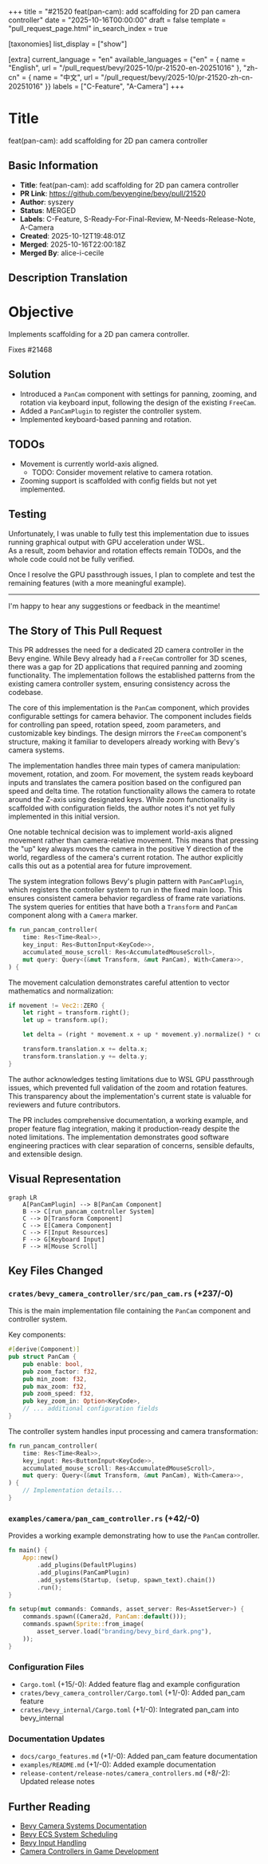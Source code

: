 +++
title = "#21520 feat(pan-cam): add scaffolding for 2D pan camera controller"
date = "2025-10-16T00:00:00"
draft = false
template = "pull_request_page.html"
in_search_index = true

[taxonomies]
list_display = ["show"]

[extra]
current_language = "en"
available_languages = {"en" = { name = "English", url = "/pull_request/bevy/2025-10/pr-21520-en-20251016" }, "zh-cn" = { name = "中文", url = "/pull_request/bevy/2025-10/pr-21520-zh-cn-20251016" }}
labels = ["C-Feature", "A-Camera"]
+++

# Title
feat(pan-cam): add scaffolding for 2D pan camera controller

## Basic Information
- **Title**: feat(pan-cam): add scaffolding for 2D pan camera controller
- **PR Link**: https://github.com/bevyengine/bevy/pull/21520
- **Author**: syszery
- **Status**: MERGED
- **Labels**: C-Feature, S-Ready-For-Final-Review, M-Needs-Release-Note, A-Camera
- **Created**: 2025-10-12T19:48:01Z
- **Merged**: 2025-10-16T22:00:18Z
- **Merged By**: alice-i-cecile

## Description Translation

# Objective

Implements scaffolding for a 2D pan camera controller.

Fixes #21468 

## Solution

- Introduced a `PanCam` component with settings for panning, zooming, and rotation via keyboard input, following the design of the existing `FreeCam`.
- Added a `PanCamPlugin` to register the controller system.
- Implemented keyboard-based panning and rotation.

## TODOs

- Movement is currently world-axis aligned. 
  - TODO: Consider movement relative to camera rotation.
- Zooming support is scaffolded with config fields but not yet implemented.

## Testing

Unfortunately, I was unable to fully test this implementation due to issues running graphical output with GPU acceleration under WSL.  
As a result, zoom behavior and rotation effects remain TODOs, and the whole code could not be fully verified.

Once I resolve the GPU passthrough issues, I plan to complete and test the remaining features (with a more meaningful example).

---

I'm happy to hear any suggestions or feedback in the meantime!

## The Story of This Pull Request

This PR addresses the need for a dedicated 2D camera controller in the Bevy engine. While Bevy already had a `FreeCam` controller for 3D scenes, there was a gap for 2D applications that required panning and zooming functionality. The implementation follows the established patterns from the existing camera controller system, ensuring consistency across the codebase.

The core of this implementation is the `PanCam` component, which provides configurable settings for camera behavior. The component includes fields for controlling pan speed, rotation speed, zoom parameters, and customizable key bindings. The design mirrors the `FreeCam` component's structure, making it familiar to developers already working with Bevy's camera systems.

The implementation handles three main types of camera manipulation: movement, rotation, and zoom. For movement, the system reads keyboard inputs and translates the camera position based on the configured pan speed and delta time. The rotation functionality allows the camera to rotate around the Z-axis using designated keys. While zoom functionality is scaffolded with configuration fields, the author notes it's not yet fully implemented in this initial version.

One notable technical decision was to implement world-axis aligned movement rather than camera-relative movement. This means that pressing the "up" key always moves the camera in the positive Y direction of the world, regardless of the camera's current rotation. The author explicitly calls this out as a potential area for future improvement.

The system integration follows Bevy's plugin pattern with `PanCamPlugin`, which registers the controller system to run in the fixed main loop. This ensures consistent camera behavior regardless of frame rate variations. The system queries for entities that have both a `Transform` and `PanCam` component along with a `Camera` marker.

```rust
fn run_pancam_controller(
    time: Res<Time<Real>>,
    key_input: Res<ButtonInput<KeyCode>>,
    accumulated_mouse_scroll: Res<AccumulatedMouseScroll>,
    mut query: Query<(&mut Transform, &mut PanCam), With<Camera>>,
) {
```

The movement calculation demonstrates careful attention to vector mathematics and normalization:

```rust
if movement != Vec2::ZERO {
    let right = transform.right();
    let up = transform.up();

    let delta = (right * movement.x + up * movement.y).normalize() * controller.pan_speed * dt;

    transform.translation.x += delta.x;
    transform.translation.y += delta.y;
}
```

The author acknowledges testing limitations due to WSL GPU passthrough issues, which prevented full validation of the zoom and rotation features. This transparency about the implementation's current state is valuable for reviewers and future contributors.

The PR includes comprehensive documentation, a working example, and proper feature flag integration, making it production-ready despite the noted limitations. The implementation demonstrates good software engineering practices with clear separation of concerns, sensible defaults, and extensible design.

## Visual Representation

```mermaid
graph LR
    A[PanCamPlugin] --> B[PanCam Component]
    B --> C[run_pancam_controller System]
    C --> D[Transform Component]
    C --> E[Camera Component]
    C --> F[Input Resources]
    F --> G[Keyboard Input]
    F --> H[Mouse Scroll]
```

## Key Files Changed

### `crates/bevy_camera_controller/src/pan_cam.rs` (+237/-0)
This is the main implementation file containing the `PanCam` component and controller system.

Key components:
```rust
#[derive(Component)]
pub struct PanCam {
    pub enable: bool,
    pub zoom_factor: f32,
    pub min_zoom: f32,
    pub max_zoom: f32,
    pub zoom_speed: f32,
    pub key_zoom_in: Option<KeyCode>,
    // ... additional configuration fields
}
```

The controller system handles input processing and camera transformation:
```rust
fn run_pancam_controller(
    time: Res<Time<Real>>,
    key_input: Res<ButtonInput<KeyCode>>,
    accumulated_mouse_scroll: Res<AccumulatedMouseScroll>,
    mut query: Query<(&mut Transform, &mut PanCam), With<Camera>>,
) {
    // Implementation details...
}
```

### `examples/camera/pan_cam_controller.rs` (+42/-0)
Provides a working example demonstrating how to use the `PanCam` controller.

```rust
fn main() {
    App::new()
        .add_plugins(DefaultPlugins)
        .add_plugins(PanCamPlugin)
        .add_systems(Startup, (setup, spawn_text).chain())
        .run();
}

fn setup(mut commands: Commands, asset_server: Res<AssetServer>) {
    commands.spawn((Camera2d, PanCam::default()));
    commands.spawn(Sprite::from_image(
        asset_server.load("branding/bevy_bird_dark.png"),
    ));
}
```

### Configuration Files
- `Cargo.toml` (+15/-0): Added feature flag and example configuration
- `crates/bevy_camera_controller/Cargo.toml` (+1/-0): Added pan_cam feature
- `crates/bevy_internal/Cargo.toml` (+1/-0): Integrated pan_cam into bevy_internal

### Documentation Updates
- `docs/cargo_features.md` (+1/-0): Added pan_cam feature documentation
- `examples/README.md` (+1/-0): Added example documentation
- `release-content/release-notes/camera_controllers.md` (+8/-2): Updated release notes

## Further Reading

- [Bevy Camera Systems Documentation](https://bevyengine.org/learn/books/getting-started/camera/)
- [Bevy ECS System Scheduling](https://bevyengine.org/learn/books/getting-started/ecs/#system-scheduling)
- [Bevy Input Handling](https://bevyengine.org/learn/books/getting-started/input/)
- [Camera Controllers in Game Development](https://gamedev.stackexchange.com/questions/60701/how-to-implement-a-2d-camera-that-follows-the-player)